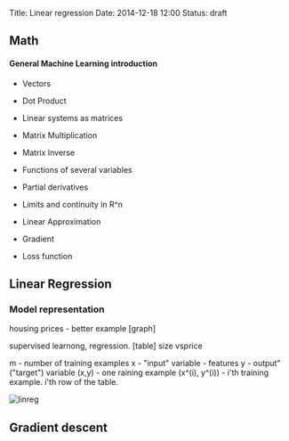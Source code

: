 Title: Linear regression
Date: 2014-12-18 12:00
Status: draft
## Math

#### General Machine Learning introduction

- Vectors  

- Dot Product  

- Linear systems as matrices

- Matrix Multiplication

- Matrix Inverse


- Functions of several variables

- Partial derivatives

- Limits and continuity in R^n

- Linear Approximation

- Gradient

- Loss function

## Linear Regression
### Model representation
housing prices - better example
[graph]

supervised learnong, regression.
[table] size vsprice

m - number of training examples
x - "input" variable - features
y - output"("target") variable
(x,y) - one raining example
(x^(i), y^(i)) - i'th training example. i'th row of the table.

![linreg](/theme/images/linear-regression/linear-regression-gradient-descent.png)
## Gradient descent
